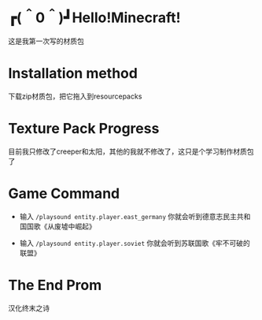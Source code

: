 # ┏(＾0＾)┛Hello!Minecraft!
这是我第一次写的材质包

# Installation method
下载zip材质包，把它拖入到resourcepacks

# Texture Pack Progress
目前我只修改了creeper和太阳，其他的我就不修改了，这只是个学习制作材质包了

# Game Command
- 输入 `/playsound entity.player.east_germany` 你就会听到德意志民主共和国国歌《从废墟中崛起》

- 输入 `/playsound entity.player.soviet` 你就会听到苏联国歌《牢不可破的联盟》

# The End Prom
汉化终末之诗